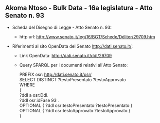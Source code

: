 ## Akoma Ntoso - Bulk Data - 16a legislatura - Atto Senato n. 93 ##

* Scheda del Disegno di Legge - Atto Senato n. 93:
	* http url: http://www.senato.it/leg/16/BGT/Schede/Ddliter/29709.htm

* Riferimenti al sito OpenData del Senato http://dati.senato.it/:
	* Link OpenData: http://dati.senato.it/ddl/29709
	* Query SPARQL per i documenti relativi all'Atto Senato:

        PREFIX osr: <http://dati.senato.it/osr/>  
		SELECT DISTINCT ?testoPresentato ?testoApprovato  
		WHERE  
		{  
		    ?ddl a osr:Ddl.  
		    ?ddl osr:idFase 93 .  
		    OPTIONAL { ?ddl osr:testoPresentato ?testoPresentato }  
		    OPTIONAL { ?ddl osr:testoApprovato ?testoApprovato }  
		}
		